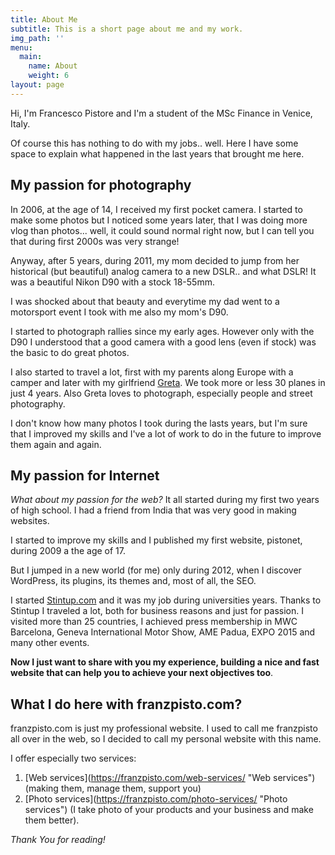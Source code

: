 ```yaml
---
title: About Me
subtitle: This is a short page about me and my work.
img_path: ''
menu:
  main:
    name: About
    weight: 6
layout: page
---
```

Hi, I'm Francesco Pistore and I'm a student of the MSc Finance in Venice, Italy.

Of course this has nothing to do with my jobs.. well. Here I have some space to explain what happened in the last years that brought me here.

## My passion for photography

In 2006, at the age of 14, I received my first pocket camera. I started to make some photos but I noticed some years later, that I was doing more vlog than photos... well, it could sound normal right now, but I can tell you that during first 2000s was very strange!

Anyway, after 5 years, during 2011, my mom decided to jump from her historical (but beautiful) analog camera to a new DSLR.. and what DSLR! It was a beautiful Nikon D90 with a stock 18-55mm.

I was shocked about that beauty and everytime my dad went to a motorsport event I took with me also my mom's D90.

I started to photograph rallies since my early ages. However only with the D90 I understood that a good camera with a good lens (even if stock) was the basic to do great photos.

I also started to travel a lot, first with my parents along Europe with a camper and later with my girlfriend [Greta](https://gretaas.im/). We took more or less 30 planes in just 4 years. Also Greta loves to photograph, especially people and street photography.

I don't know how many photos I took during the lasts years, but I'm sure that I improved my skills and I've a lot of work to do in the future to improve them again and again.

## My passion for Internet

_What about my passion for the web?_ It all started during my first two years of high school. I had a friend from India that was very good in making websites.

I started to improve my skills and I published my first website, pistonet, during 2009 a the age of 17.

But I jumped in a new world (for me) only during 2012, when I discover WordPress, its plugins, its themes and, most of all, the SEO.

I started [Stintup.com](https://www.stintup.com/) and it was my job during universities years. Thanks to Stintup I traveled a lot, both for business reasons and just for passion. I visited more than 25 countries, I achieved press membership in MWC Barcelona, Geneva International Motor Show, AME Padua, EXPO 2015 and many other events.

**Now I just want to share with you my experience, building a nice and fast website that can help you to achieve your next objectives too**.

## What I do here with franzpisto.com?

franzpisto.com is just my professional website. I used to call me franzpisto all over in the web, so I decided to call my personal website with this name.

I offer especially two services:

1. \[Web services](https://franzpisto.com/web-services/ "Web services") (making them, manage them, support you)
2. \[Photo services](https://franzpisto.com/photo-services/ "Photo services") 
    (I take photo of your products and your business and make them better).

_Thank You for reading!_
